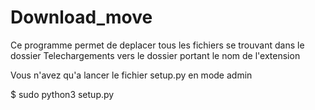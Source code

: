 # Download_move
Ce programme permet de deplacer tous les fichiers se trouvant dans le dossier Telechargements vers le dossier portant le nom de l'extension

Vous n'avez qu'a lancer le fichier setup.py en mode admin

$ sudo python3 setup.py
